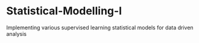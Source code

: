 # Statistical-Modelling-I
Implementing various supervised learning statistical models for data driven analysis 
